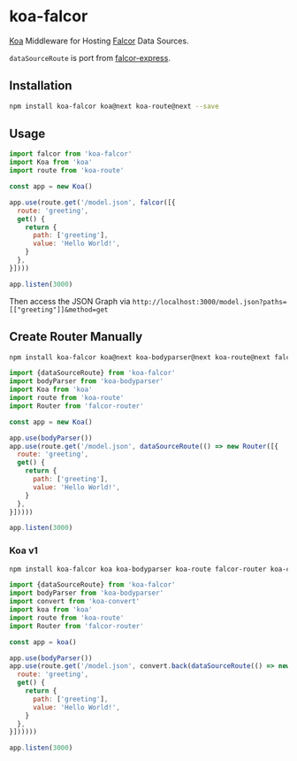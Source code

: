 # koa-falcor

[Koa](https://github.com/koajs/koa/tree/v2.x) Middleware for Hosting [Falcor](https://github.com/Netflix/falcor) Data Sources.

`dataSourceRoute` is port from [falcor-express](https://github.com/Netflix/falcor-express).

## Installation

```sh
npm install koa-falcor koa@next koa-route@next --save
```

## Usage

```js
import falcor from 'koa-falcor'
import Koa from 'koa'
import route from 'koa-route'

const app = new Koa()

app.use(route.get('/model.json', falcor([{
  route: 'greeting',
  get() {
    return {
      path: ['greeting'],
      value: 'Hello World!',
    }
  },
}])))

app.listen(3000)
```

Then access the JSON Graph via `http://localhost:3000/model.json?paths=[["greeting"]]&method=get`

## Create Router Manually

```sh
npm install koa-falcor koa@next koa-bodyparser@next koa-route@next falcor-router --save
```

```js
import {dataSourceRoute} from 'koa-falcor'
import bodyParser from 'koa-bodyparser'
import Koa from 'koa'
import route from 'koa-route'
import Router from 'falcor-router'

const app = new Koa()

app.use(bodyParser())
app.use(route.get('/model.json', dataSourceRoute(() => new Router([{
  route: 'greeting',
  get() {
    return {
      path: ['greeting'],
      value: 'Hello World!',
    }
  },
}]))))

app.listen(3000)
```

### Koa v1

```sh
npm install koa-falcor koa koa-bodyparser koa-route falcor-router koa-convert --save
```

```js
import {dataSourceRoute} from 'koa-falcor'
import bodyParser from 'koa-bodyparser'
import convert from 'koa-convert'
import koa from 'koa'
import route from 'koa-route'
import Router from 'falcor-router'

const app = koa()

app.use(bodyParser())
app.use(route.get('/model.json', convert.back(dataSourceRoute(() => new Router([{
  route: 'greeting',
  get() {
    return {
      path: ['greeting'],
      value: 'Hello World!',
    }
  },
}])))))

app.listen(3000)
```
